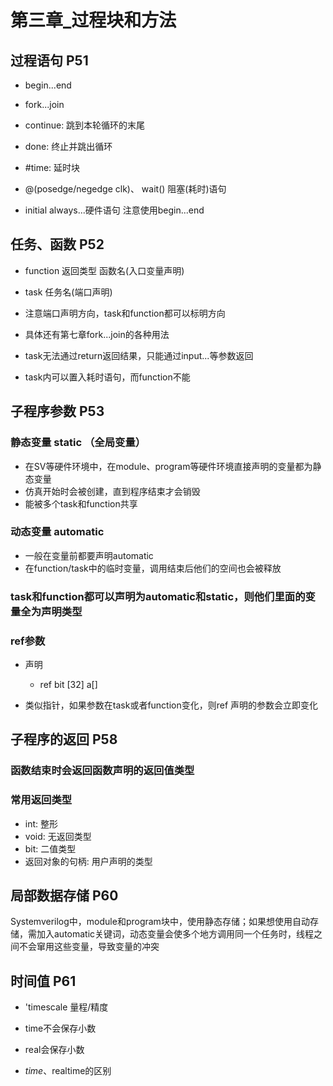 # 第三章_过程块和方法

## 过程语句 P51

- begin...end

- fork...join

- continue: 跳到本轮循环的末尾

- done: 终止并跳出循环

- #time: 延时块

- @(posedge/negedge clk)、 wait() 阻塞(耗时)语句

- initial always...硬件语句  注意使用begin...end

## 任务、函数 P52

- function 返回类型 函数名(入口变量声明)

- task 任务名(端口声明)

- 注意端口声明方向，task和function都可以标明方向

- 具体还有第七章fork...join的各种用法

- task无法通过return返回结果，只能通过input...等参数返回

- task内可以置入耗时语句，而function不能


## 子程序参数 P53

### 静态变量 static （全局变量）

- 在SV等硬件环境中，在module、program等硬件环境直接声明的变量都为静态变量
- 仿真开始时会被创建，直到程序结束才会销毁
- 能被多个task和function共享


### 动态变量 automatic

- 一般在变量前都要声明automatic
- 在function/task中的临时变量，调用结束后他们的空间也会被释放

### task和function都可以声明为automatic和static，则他们里面的变量全为声明类型

### ref参数

- 声明

	- ref bit [32] a[] 

- 类似指针，如果参数在task或者function变化，则ref 声明的参数会立即变化

## 子程序的返回 P58

### 函数结束时会返回函数声明的返回值类型

### 常用返回类型

- int: 整形
- void: 无返回类型
- bit: 二值类型
- 返回对象的句柄: 用户声明的类型

## 局部数据存储 P60

 Systemverilog中，module和program块中，使用静态存储；如果想使用自动存储，需加入automatic关键词，动态变量会使多个地方调用同一个任务时，线程之间不会窜用这些变量，导致变量的冲突

## 时间值 P61

- 'timescale 量程/精度

-  time不会保存小数

-  real会保存小数

- $time、$realtime的区别


